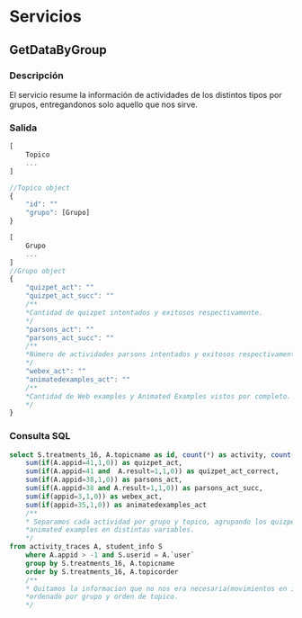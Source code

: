 # Servicios
## GetDataByGroup

### Descripción
El servicio resume la información de actividades de los distintos tipos por grupos, entregandonos solo aquello que nos sirve.

### Salida

```javascript
[
	Topico
	...
]

//Topico object
{
	"id": ""
	"grupo": [Grupo]
}

[
	Grupo
	...
]
//Grupo object
{
	"quizpet_act": ""
	"quizpet_act_succ": ""
	/**
	*Cantidad de quizpet intentados y exitosos respectivamente.
	*/
	"parsons_act": ""
	"parsons_act_succ": ""
	/**
	*Número de actividades parsons intentados y exitosos respectivamente.
	*/
	"webex_act": ""
	"animatedexamples_act": ""
	/**
	*Cantidad de Web examples y Animated Examples vistos por completo.
	*/
}
```

### Consulta SQL

```Sql
select S.treatments_16, A.topicname as id, count(*) as activity, count(distinct(A.`user`)) as `users`,
	sum(if(A.appid=41,1,0)) as quizpet_act, 
	sum(if(A.appid=41 and  A.result=1,1,0)) as quizpet_act_correct,
	sum(if(A.appid=38,1,0)) as parsons_act, 
	sum(if(A.appid=38 and A.result=1,1,0)) as parsons_act_succ,
	sum(if(appid=3,1,0)) as webex_act,
	sum(if(appid=35,1,0)) as animatedexamples_act
	/**
	* Separamos cada actividad por grupo y topico, agrupando los quizpet,parson,examples,
	*animated examples en distintas variables.
	*/
from activity_traces A, student_info S 
	where A.appid > -1 and S.userid = A.`user` 
	group by S.treatments_16, A.topicname
	order by S.treatments_16, A.topicorder
	/**
	* Quitamos la informacion que no nos era necesaria(movimientos en interfaz por ejemplo), y entrega
	*ordenado por grupo y orden de topico.
	*/
```
